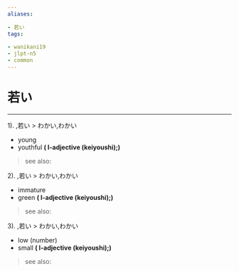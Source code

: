 ```yaml
---
aliases:
    
- 若い
tags:
    
- wanikani19
- jlpt-n5
- common
---
```


# 若い
---
1).
,若い > わかい,わかい

- young
- youthful
**( I-adjective (keiyoushi);)**
> see also: 
            
2).
,若い > わかい,わかい

- immature
- green
**( I-adjective (keiyoushi);)**
> see also: 
            
3).
,若い > わかい,わかい

- low (number)
- small
**( I-adjective (keiyoushi);)**
> see also: 
            